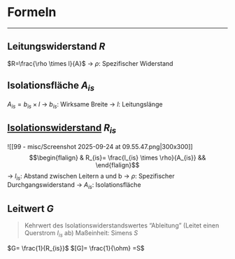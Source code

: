 # Formeln
___
## Leitungswiderstand $R$
$R=\frac{\rho \times l}{A}$
→ $\rho$: Spezifischer Widerstand
## Isolationsfläche $A_{is}$
$A_{is}=b_{is} \times l$
→ $b_{is}$: Wirksame Breite
→ $l$: Leitungslänge
## [Isolationswiderstand](https://bk-ostvest.lms.schulon.org/mod/resource/view.php?id=47265) $R_{is}$
![[99 - misc/Screenshot 2025-09-24 at 09.55.47.png|300x300]]
$$\begin{flalign} & R_{is}= \frac{l_{is} \times \rho}{A_{is}} && \end{flalign}$$
→ $l_{is}$: Abstand zwischen Leitern a und b
→ $\rho$: Spezifischer Durchgangswiderstand
→ $A_{is}$: Isolationsfläche
## Leitwert $G$
> Kehrwert des Isolationswiderstandswertes
> “Ableitung” (Leitet einen Querstrom $I_{is}$ ab)
> Maßeinheit: Simens $S$

$G= \frac{1}{R_{is}}$
$[G]= \frac{1}{\ohm} =S$
